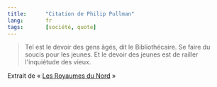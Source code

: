 ```yaml
---
title:      "Citation de Philip Pullman"
lang:       fr
tags:       [société, quote]
---
```


> Tel est le devoir des gens âgés, dit le Bibliothécaire. Se faire du soucis pour les jeunes. Et le devoir des jeunes est de railler l'inquiétude des vieux.


Extrait de « [Les Royaumes du Nord](http://www.amazon.fr/exec/obidos/ASIN/2070541886/phpheaven-21) »
